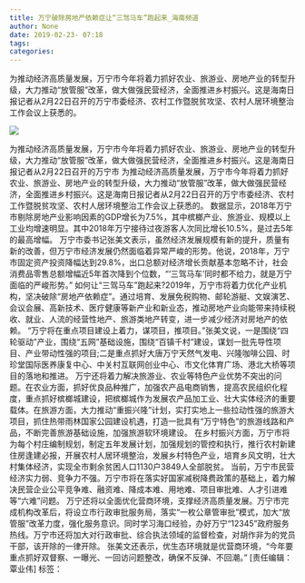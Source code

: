 ```yaml
---
title: 万宁破除房地产依赖症让“三驾马车”跑起来_海南频道
author: None
date: 2019-02-23- 07:18
tags: 
categories: 
---
```

为推动经济高质量发展，万宁市今年将着力抓好农业、旅游业、房地产业的转型升级，大力推动“放管服”改革，做大做强民营经济，全面推进乡村振兴。这是海南日报记者从2月22日召开的万宁市委经济、农村工作暨脱贫攻坚、农村人居环境整治工作会议上获悉的。
<!-- more -->
                
<img align="center" border="0" src="http://p2.ifengimg.com/a/2016/0810/204c433878d5cf9size1_w16_h16.png" />
                
            
为推动经济高质量发展，万宁市今年将着力抓好农业、旅游业、房地产业的转型升级，大力推动“放管服”改革，做大做强民营经济，全面推进乡村振兴。这是海南日报记者从2月22日召开的万宁市
为推动经济高质量发展，万宁市今年将着力抓好农业、旅游业、房地产业的转型升级，大力推动“放管服”改革，做大做强民营经济，全面推进乡村振兴。这是海南日报记者从2月22日召开的万宁市委经济、农村工作暨脱贫攻坚、农村人居环境整治工作会议上获悉的。
数据显示，2018年万宁市剔除房地产业影响因素的GDP增长为7.5%，其中槟榔产业、旅游业、规模以上工业均增速明显。其中2018年万宁接待过夜游客人次同比增长10.5%，是过去5年的最高增幅。
万宁市委书记张美文表示，虽然经济发展规模有新的提升，质量有新的改善，但万宁市经济发展仍然面临着异常严峻的形势。他说，2018年，万宁市固定资产投资降幅达到29.8%，出口总额对经济增长贡献基本忽略不计，社会消费品零售总额增幅近5年首次降到个位数，“‘三驾马车’同时都不给力，就是万宁面临的严峻形势。”
如何让“三驾马车”跑起来?2019年，万宁市将着力优化产业机构，坚决破除“房地产依赖症”。通过培育、发展免税购物、邮轮游艇、文娱演艺、会议会展、高新技术、医疗健康等新产业和新业态，推动房地产业向能带来持续税收、就业、人流的经营性地产、旅游类地产转变，进一步减少经济对房地产的依赖。
“万宁将在重点项目建设上着力，谋项目，推项目。”张美文说，一是围绕“四轮驱动”产业，围绕“五网”基础设施，围绕“百镇千村”建设，谋划一批先导性项目、产业带动性强的项目;二是重点抓好大唐万宁天然气发电、兴隆咖啡公园、时珍堂国际医养康复中心、中关村互联网创业中心、市文化体育广场、港北大桥等项目的落地和推进。
万宁还将着力解决旅游业、农业等特色产业优势不突出的问题。在农业方面，抓好优良品种推广，加强农产品电商销售，提高农民组织化程度，重点抓好槟榔城建设，把槟榔城作为发展农产品加工业、壮大实体经济的重要载体。在旅游方面，大力推动“重振兴隆”计划，实打实地上一些拉动性强的旅游大项目，抓住热带雨林国家公园建设机遇，打造一批具有“万宁特色”的旅游线路和产品，不断完善旅游基础设施，加强旅游软环境建设。
在乡村振兴方面，万宁市将为每个村庄编制规划，制定五年发展计划，加强规划的管控和执行，推行农村新建住房逢建必报，开展农村人居环境整治，发展乡村特色产业，培育乡风文明，壮大村集体经济，实现全市剩余贫困人口1130户3849人全部脱贫。
当前，万宁市民营经济实力弱、竞争力不强。万宁市将在落实好国家减税降费政策的基础上，着力解决民营企业公平竞争难、融资难、降成本难、用地难、项目审批难、人才引进难等“六难”问题。
万宁还将以全面优化营商环境，支撑经济高质量发展。万宁市完成机构改革后，将设立市行政审批服务局，落实“一枚公章管审批”模式，加大“放管服”改革力度，强化服务意识。同时学习海口经验，办好万宁“12345”政府服务热线。万宁市还将加大对行政审批、综合执法领域的监督检查，对胡作非为的党员干部，该开除的一律开除。
张美文还表示，优生态环境就是优营商环境，“今年要重点抓好双督察、一曝光、一回访问题整改，确保不反弹、不回潮。”
[责任编辑：覃业伟]
标签：
 
             
